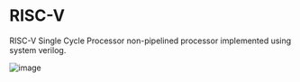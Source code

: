 # RISC-V
RISC-V Single Cycle Processor non-pipelined processor implemented using system verilog.

![image](https://github.com/malanban/RISC-V/assets/131769448/d90605db-9c3a-4e60-af7e-47e07ff8a50e)
